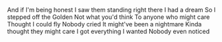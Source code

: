 And if I'm being honest
I saw them standing right there
I had a dream
So I stepped off the Golden
Not what you'd think
To anyone who might care
Thought I could fly
Nobody cried 
It might've been a nightmare
Kinda thought they might care
I got everything I wanted
Nobody even noticed